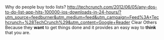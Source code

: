 Why do people buy todo lists?
http://techcrunch.com/2012/06/05/any-dos-to-do-list-app-hits-100000-ios-downloads-in-24-hours/?utm_source=feedburner&utm_medium=feed&utm_campaign=Feed%3A+Techcrunch+%28TechCrunch%29&utm_content=Google+Reader
Clear
Others
Because they **want** to get things done and it provides an easy way to **think** that you are.